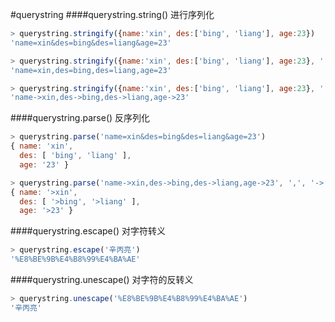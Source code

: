 #querystring
####querystring.string() 进行序列化
```javascript
> querystring.stringify({name:'xin', des:['bing', 'liang'], age:23})
'name=xin&des=bing&des=liang&age=23'

> querystring.stringify({name:'xin', des:['bing', 'liang'], age:23}, ',')
'name=xin,des=bing,des=liang,age=23'

> querystring.stringify({name:'xin', des:['bing', 'liang'], age:23}, ',', '->')
'name->xin,des->bing,des->liang,age->23'
```
####querystring.parse() 反序列化
```javascript
> querystring.parse('name=xin&des=bing&des=liang&age=23')
{ name: 'xin',
  des: [ 'bing', 'liang' ],
  age: '23' }

> querystring.parse('name->xin,des->bing,des->liang,age->23', ',', '->')
{ name: '>xin',
  des: [ '>bing', '>liang' ],
  age: '>23' }
```
####querystring.escape() 对字符转义
```javascript
> querystring.escape('辛丙亮')
'%E8%BE%9B%E4%B8%99%E4%BA%AE'
```
####querystring.unescape() 对字符的反转义
```javascript
> querystring.unescape('%E8%BE%9B%E4%B8%99%E4%BA%AE')
'辛丙亮'
```

